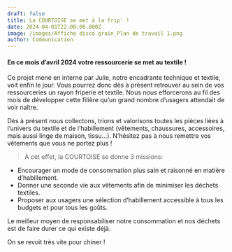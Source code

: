 ```yaml
---
draft: false
title: La COURTOISE se met à la frip' !
date: 2024-04-01T22:00:00.000Z
image: /images/Affiche disco grain_Plan de travail 1.png
author: Communication
---
```


#### En ce mois d’avril 2024 votre ressourcerie se met au textile !

Ce projet mené en interne par Julie, notre encadrante technique et textile, voit enfin le jour. Vous pourrez donc dès à présent retrouver au sein de vos ressourceries un rayon friperie et textile. Nous nous efforcerons au fil des mois de développer cette filière qu’un grand nombre d’usagers attendait de voir naître.

Dès à présent nous collectons, trions et valorisons toutes les pièces liées à l’univers du textile et de l’habillement (vêtements, chaussures, accessoires, mais aussi linge de maison, tissu…). N’hésitez pas à nous remettre vos vêtements que vous ne portez plus !

> À cet effet, la COURTOISE se donne 3 missions:

* Encourager un mode de consommation plus sain et raisonné en matière d’habillement.
* Donner une seconde vie aux vêtements afin de minimiser les déchets textiles.
* Proposer aux usagers une sélection d’habillement accessible à tous les budgets et pour tous les goûts.

Le meilleur moyen de responsabiliser notre consommation et nos déchets est de faire durer ce qui existe déjà.

On se revoit très vite pour chiner !
